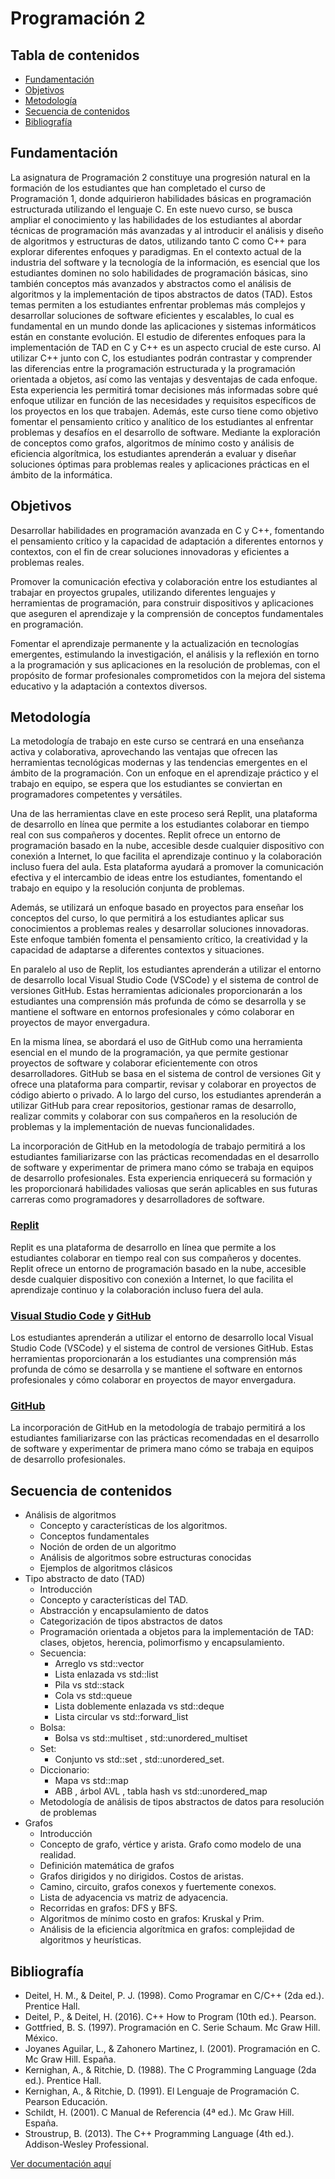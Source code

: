 # Programación 2

## Tabla de contenidos

- [Fundamentación](#fundamentación)
- [Objetivos](#objetivos)
- [Metodología](#metodología)
- [Secuencia de contenidos](#secuencia-de-contenidos)
- [Bibliografía](#bibliografía)

## Fundamentación

La asignatura de Programación 2 constituye una progresión natural en la formación de los estudiantes que han completado el curso de Programación 1, donde adquirieron habilidades básicas en programación estructurada utilizando el lenguaje C. En este nuevo curso, se busca ampliar el conocimiento y las habilidades de los estudiantes al abordar técnicas de programación más avanzadas y al introducir el análisis y diseño de algoritmos y estructuras de datos, utilizando tanto C como C++ para explorar diferentes enfoques y paradigmas.
En el contexto actual de la industria del software y la tecnología de la información, es esencial que los estudiantes dominen no solo habilidades de programación básicas, sino también conceptos más avanzados y abstractos como el análisis de algoritmos y la implementación de tipos abstractos de datos (TAD). Estos temas permiten a los estudiantes enfrentar problemas más complejos y desarrollar soluciones de software eficientes y escalables, lo cual es fundamental en un mundo donde las aplicaciones y sistemas informáticos están en constante evolución.
El estudio de diferentes enfoques para la implementación de TAD en C y C++ es un aspecto crucial de este curso. Al utilizar C++ junto con C, los estudiantes podrán contrastar y comprender las diferencias entre la programación estructurada y la programación orientada a objetos, así como las ventajas y desventajas de cada enfoque. Esta experiencia les permitirá tomar decisiones más informadas sobre qué enfoque utilizar en función de las necesidades y requisitos específicos de los proyectos en los que trabajen.
Además, este curso tiene como objetivo fomentar el pensamiento crítico y analítico de los estudiantes al enfrentar problemas y desafíos en el desarrollo de software. Mediante la exploración de conceptos como grafos, algoritmos de mínimo costo y análisis de eficiencia algorítmica, los estudiantes aprenderán a evaluar y diseñar soluciones óptimas para problemas reales y aplicaciones prácticas en el ámbito de la informática.

## Objetivos

Desarrollar habilidades en programación avanzada en C y C++, fomentando el pensamiento crítico y
la capacidad de adaptación a diferentes entornos y contextos, con el fin de crear soluciones
innovadoras y eficientes a problemas reales.

Promover la comunicación efectiva y colaboración entre los estudiantes al trabajar en proyectos
grupales, utilizando diferentes lenguajes y herramientas de programación, para construir dispositivos
y aplicaciones que aseguren el aprendizaje y la comprensión de conceptos fundamentales en
programación.

Fomentar el aprendizaje permanente y la actualización en tecnologías emergentes, estimulando la
investigación, el análisis y la reflexión en torno a la programación y sus aplicaciones en la resolución
de problemas, con el propósito de formar profesionales comprometidos con la mejora del sistema
educativo y la adaptación a contextos diversos.

## Metodología

La metodología de trabajo en este curso se centrará en una enseñanza activa y colaborativa,
aprovechando las ventajas que ofrecen las herramientas tecnológicas modernas y las tendencias
emergentes en el ámbito de la programación. Con un enfoque en el aprendizaje práctico y el trabajo
en equipo, se espera que los estudiantes se conviertan en programadores competentes y versátiles.

Una de las herramientas clave en este proceso será Replit, una plataforma de desarrollo en línea
que permite a los estudiantes colaborar en tiempo real con sus compañeros y docentes. Replit ofrece
un entorno de programación basado en la nube, accesible desde cualquier dispositivo con conexión
a Internet, lo que facilita el aprendizaje continuo y la colaboración incluso fuera del aula. Esta
plataforma ayudará a promover la comunicación efectiva y el intercambio de ideas entre los
estudiantes, fomentando el trabajo en equipo y la resolución conjunta de problemas.

Además, se utilizará un enfoque basado en proyectos para enseñar los conceptos del curso, lo que
permitirá a los estudiantes aplicar sus conocimientos a problemas reales y desarrollar soluciones
innovadoras. Este enfoque también fomenta el pensamiento crítico, la creatividad y la capacidad de
adaptarse a diferentes contextos y situaciones.

En paralelo al uso de Replit, los estudiantes aprenderán a utilizar el entorno de desarrollo local
Visual Studio Code (VSCode) y el sistema de control de versiones GitHub. Estas herramientas
adicionales proporcionarán a los estudiantes una comprensión más profunda de cómo se desarrolla
y se mantiene el software en entornos profesionales y cómo colaborar en proyectos de mayor
envergadura.

En la misma línea, se abordará el uso de GitHub como una herramienta esencial en el mundo de la
programación, ya que permite gestionar proyectos de software y colaborar eficientemente con otros
desarrolladores. GitHub se basa en el sistema de control de versiones Git y ofrece una plataforma
para compartir, revisar y colaborar en proyectos de código abierto o privado. A lo largo del curso, los
estudiantes aprenderán a utilizar GitHub para crear repositorios, gestionar ramas de desarrollo,
realizar commits y colaborar con sus compañeros en la resolución de problemas y la implementación
de nuevas funcionalidades.

La incorporación de GitHub en la metodología de trabajo permitirá a los estudiantes familiarizarse
con las prácticas recomendadas en el desarrollo de software y experimentar de primera mano cómo
se trabaja en equipos de desarrollo profesionales. Esta experiencia enriquecerá su formación y les
proporcionará habilidades valiosas que serán aplicables en sus futuras carreras como
programadores y desarrolladores de software.

### [Replit](https://replit.com/)

Replit es una plataforma de desarrollo en línea que permite a los estudiantes colaborar en tiempo real con sus compañeros y docentes. Replit ofrece un entorno de programación basado en la nube, accesible desde cualquier dispositivo con conexión a Internet, lo que facilita el aprendizaje continuo y la colaboración incluso fuera del aula.

### [Visual Studio Code](https://code.visualstudio.com/) y [GitHub](https://github.com/)

Los estudiantes aprenderán a utilizar el entorno de desarrollo local Visual Studio Code (VSCode) y el sistema de control de versiones GitHub. Estas herramientas proporcionarán a los estudiantes una comprensión más profunda de cómo se desarrolla y se mantiene el software en entornos profesionales y cómo colaborar en proyectos de mayor envergadura.

### [GitHub](https://github.com/)

La incorporación de GitHub en la metodología de trabajo permitirá a los estudiantes familiarizarse con las prácticas recomendadas en el desarrollo de software y experimentar de primera mano cómo se trabaja en equipos de desarrollo profesionales.

## Secuencia de contenidos

- Análisis de algoritmos
  - Concepto y características de los algoritmos.
  - Conceptos fundamentales
  - Noción de orden de un algoritmo
  - Análisis de algoritmos sobre estructuras conocidas
  - Ejemplos de algoritmos clásicos
- Tipo abstracto de dato (TAD)
  - Introducción
  - Concepto y características del TAD.
  - Abstracción y encapsulamiento de datos
  - Categorización de tipos abstractos de datos
  - Programación orientada a objetos para la implementación de TAD: clases, objetos, herencia, polimorfismo y encapsulamiento.
  - Secuencia:
    - Arreglo vs std::vector
    - Lista enlazada vs std::list
    - Pila vs std::stack
    - Cola vs std::queue
    - Lista doblemente enlazada vs std::deque
    - Lista circular vs std::forward_list
  - Bolsa:
    - Bolsa vs std::multiset , std::unordered_multiset
  - Set:
    - Conjunto vs std::set , std::unordered_set.
  - Diccionario:
    - Mapa vs std::map
    - ABB , árbol AVL , tabla hash vs std::unordered_map
  - Metodología de análisis de tipos abstractos de datos para resolución de problemas
- Grafos
  - Introducción
  - Concepto de grafo, vértice y arista. Grafo como modelo de una realidad.
  - Definición matemática de grafos
  - Grafos dirigidos y no dirigidos. Costos de aristas.
  - Camino, circuito, grafos conexos y fuertemente conexos.
  - Lista de adyacencia vs matriz de adyacencia.
  - Recorridas en grafos: DFS y BFS.
  - Algoritmos de mínimo costo en grafos: Kruskal y Prim.
  - Análisis de la eficiencia algorítmica en grafos: complejidad de algoritmos y heurísticas.

## Bibliografía

- Deitel, H. M., & Deitel, P. J. (1998). Como Programar en C/C++ (2da ed.). Prentice Hall.
- Deitel, P., & Deitel, H. (2016). C++ How to Program (10th ed.). Pearson.
- Gottfried, B. S. (1997). Programación en C. Serie Schaum. Mc Graw Hill. México.
- Joyanes Aguilar, L., & Zahonero Martinez, I. (2001). Programación en C. Mc Graw Hill. España.
- Kernighan, A., & Ritchie, D. (1988). The C Programming Language (2da ed.). Prentice Hall. 
- Kernighan, A., & Ritchie, D. (1991). El Lenguaje de Programación C. Pearson Educación.
- Schildt, H. (2001). C Manual de Referencia (4ª ed.). Mc Graw Hill. España.
- Stroustrup, B. (2013). The C++ Programming Language (4th ed.). Addison-Wesley Professional.

[Ver documentación aquí](https://domingo1987.github.io/Curso-CPP/docs/html/index.html)
